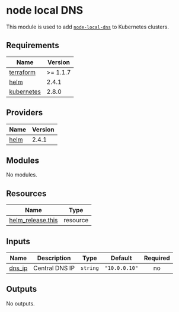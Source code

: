 # node local DNS

This module is used to add [`node-local-dns`](https://kubernetes.io/docs/tasks/administer-cluster/nodelocaldns/) to Kubernetes clusters.

## Requirements

| Name | Version |
|------|---------|
| <a name="requirement_terraform"></a> [terraform](#requirement\_terraform) | >= 1.1.7 |
| <a name="requirement_helm"></a> [helm](#requirement\_helm) | 2.4.1 |
| <a name="requirement_kubernetes"></a> [kubernetes](#requirement\_kubernetes) | 2.8.0 |

## Providers

| Name | Version |
|------|---------|
| <a name="provider_helm"></a> [helm](#provider\_helm) | 2.4.1 |

## Modules

No modules.

## Resources

| Name | Type |
|------|------|
| [helm_release.this](https://registry.terraform.io/providers/hashicorp/helm/2.4.1/docs/resources/release) | resource |

## Inputs

| Name | Description | Type | Default | Required |
|------|-------------|------|---------|:--------:|
| <a name="input_dns_ip"></a> [dns\_ip](#input\_dns\_ip) | Central DNS IP | `string` | `"10.0.0.10"` | no |

## Outputs

No outputs.
